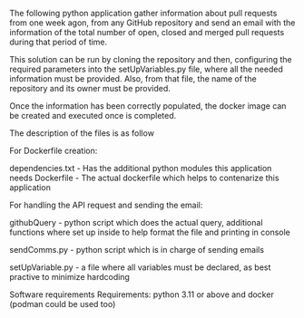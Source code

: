 
The following python application gather information about pull requests from one week agon, from any GitHub repository and send an email with the information of the total number of open, closed and merged pull requests during that period of time.


This solution can be run by cloning the repository and then, configuring the required parameters into the setUpVariables.py file, where all the needed information must be provided. Also, from that file, the name of the repository and its owner must be provided.

Once the information has been correctly populated, the docker image can be created and executed once is completed. 

The description of the files is as follow



For Dockerfile creation:


dependencies.txt - Has the additional python modules this application needs
Dockerfile - The actual dockerfile which helps to contenarize this application 

For handling the API request  and sending the email:


githubQuery - python script which does the actual query, additional functions where set up inside to help format the file and printing in console


sendComms.py - python script which is in charge of sending emails 


setUpVariable.py - a file where all variables must be declared, as best practive to minimize hardcoding


Software requirements
Requirements: python 3.11 or above and docker (podman could be used too)
